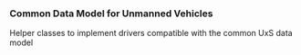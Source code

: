 ### Common Data Model for Unmanned Vehicles

Helper classes to implement drivers compatible with the common UxS data model
